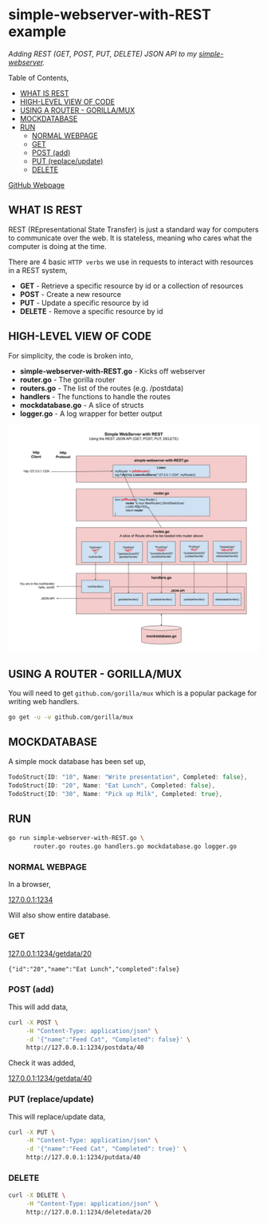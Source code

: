 # simple-webserver-with-REST example

_Adding REST (GET, POST, PUT, DELETE) JSON API to my
[simple-webserver](https://github.com/JeffDeCola/my-go-examples/tree/master/webserver/simple-webserver)._

Table of Contents,

* [WHAT IS REST](https://github.com/JeffDeCola/my-go-examples/tree/master/api/simple-webserver-with-REST#what-is-rest)
* [HIGH-LEVEL VIEW OF CODE](https://github.com/JeffDeCola/my-go-examples/tree/master/api/simple-webserver-with-REST#high-level-view-of-code)
* [USING A ROUTER - GORILLA/MUX](https://github.com/JeffDeCola/my-go-examples/tree/master/api/simple-webserver-with-REST#using-a-router---gorillamux)
* [MOCKDATABASE](https://github.com/JeffDeCola/my-go-examples/tree/master/api/simple-webserver-with-REST#mockdatabase)
* [RUN](https://github.com/JeffDeCola/my-go-examples/tree/master/api/simple-webserver-with-REST#run)
  * [NORMAL WEBPAGE](https://github.com/JeffDeCola/my-go-examples/tree/master/api/simple-webserver-with-REST#normal-webpage)
  * [GET](https://github.com/JeffDeCola/my-go-examples/tree/master/api/simple-webserver-with-REST#get)
  * [POST (add)](https://github.com/JeffDeCola/my-go-examples/tree/master/api/simple-webserver-with-REST#post-add)
  * [PUT (replace/update)](https://github.com/JeffDeCola/my-go-examples/tree/master/api/simple-webserver-with-REST#put-replaceupdate)
  * [DELETE](https://github.com/JeffDeCola/my-go-examples/tree/master/api/simple-webserver-with-REST#delete)
  
[GitHub Webpage](https://jeffdecola.github.io/my-go-examples/)

## WHAT IS REST

REST (REpresentational State Transfer) is just a standard way for
computers to communicate over the web.
It is stateless, meaning who cares what the computer is doing at the time.

There are 4 basic `HTTP verbs` we use in requests to
interact with resources in a REST system,

* **GET** - Retrieve a specific resource by id or a collection of resources
* **POST** - Create a new resource
* **PUT** - Update a specific resource by id
* **DELETE** - Remove a specific resource by id

## HIGH-LEVEL VIEW OF CODE

For simplicity, the code is broken into,

* **simple-webserver-with-REST.go** - Kicks off webserver
* **router.go** - The gorilla router
* **routers.go** - The list of the routes (e.g. /postdata)
* **handlers** - The functions to handle the routes
* **mockdatabase.go** - A slice of structs
* **logger.go** - A log wrapper for better output

![IMAGE - simple-webserver-with-REST - IMAGE](https://github.com/JeffDeCola/my-go-examples/blob/master/docs/pics/simple-webserver-with-REST.jpg)

## USING A ROUTER - GORILLA/MUX

You will need to get `github.com/gorilla/mux` which is
a popular package for writing web handlers.

```bash
go get -u -v github.com/gorilla/mux
```

## MOCKDATABASE

A simple mock database has been set up,

```go
TodoStruct{ID: "10", Name: "Write presentation", Completed: false},
TodoStruct{ID: "20", Name: "Eat Lunch", Completed: false},
TodoStruct{ID: "30", Name: "Pick up Milk", Completed: true},
```

## RUN

```bash
go run simple-webserver-with-REST.go \
       router.go routes.go handlers.go mockdatabase.go logger.go
```

### NORMAL WEBPAGE

In a browser,

[127.0.0.1:1234](http://127.0.0.1:1234/)

Will also show entire database.

### GET

[127.0.0.1:1234/getdata/20](http://127.0.0.1:1234/getdata/20)

```txt
{"id":"20","name":"Eat Lunch","completed":false}
```

### POST (add)

This will add data,

```bash
curl -X POST \
     -H "Content-Type: application/json" \
     -d '{"name":"Feed Cat", "Completed": false}' \
     http://127.0.0.1:1234/postdata/40
```

Check it was added,

[127.0.0.1:1234/getdata/40](http://127.0.0.1:1234/getdata/40)

### PUT (replace/update)

This will replace/update data,

```bash
curl -X PUT \
     -H "Content-Type: application/json" \
     -d '{"name":"Feed Cat", "Completed": true}' \
     http://127.0.0.1:1234/putdata/40
```

### DELETE

```bash
curl -X DELETE \
     -H "Content-Type: application/json" \
     http://127.0.0.1:1234/deletedata/20
```
